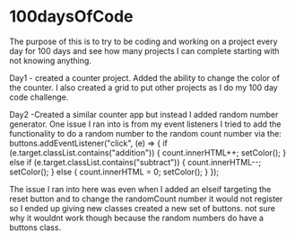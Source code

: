 # 100daysOfCode

The purpose of this is to try to be coding and working on a project every day for 100 days and see how many projects I can complete starting with not knowing anything.

Day1 - created a counter project. Added the ability to change the color of the counter. I also created a grid to put other projects as I do my 100 day code challenge.

Day2 -Created a similar counter app but instead I added random number generator. One issue I ran into is from my event listeners I tried to add the functionality to do a random number to the random count number via the:
buttons.addEventListener("click", (e) => {
if (e.target.classList.contains("addition")) {
count.innerHTML++;
setColor();
} else if (e.target.classList.contains("subtract")) {
count.innerHTML--;
setColor();
} else {
count.innerHTML = 0;
setColor();
}
});

The issue I ran into here was even when I added an elseif targeting the reset button and to change the randomCount number it would not register so I ended up giving new classes created a new set of buttons. not sure why it wouldnt work though because the random numbers do have a buttons class.
